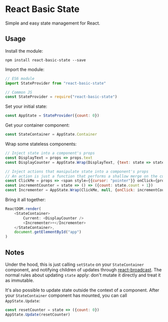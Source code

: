 # React Basic State

Simple and easy state management for React.

## Usage

Install the module:

```
npm install react-basic-state --save
```

Import the module:

```javascript
// ES6 module
import StateProvider from "react-basic-state"

// Common JS
const StateProvider = require("react-basic-state")
```

Set your initial state:

```javascript
const AppState = StateProvider({count: 0})
```

Get your container component:

```javascript
const StateContainer = AppState.Container
```

Wrap some stateless components:

```javascript
// Inject state into a component's props
const DisplayText = props => props.text
const DisplayCounter = AppState.Wrap(DisplayText, {text: state => state.count})

// Inject actions that manipulate state into a component's props
// An action is just a function that performs a shallow merge on the current state
const ClickMe = props => <span style={{cursor: "pointer"}} onClick={props.onClick}>{props.children}</span>
const incrementCounter = state => () => ({count: state.count + 1})
const Incrementer = AppState.Wrap(ClickMe, null, {onClick: incrementCounter})
```

Bring it all together:
```javascript
ReactDOM.render(
	<StateContainer>
		Current: <DisplayCounter />
		<Incrementer>+</Incrementer>
	</StateContainer>,
	document.getElementById("app")
)
```

## Notes

Under the hood, this is just calling `setState` on your `StateContainer` component, and notifying children of updates through [react-broadcast](https://github.com/ReactTraining/react-broadcast). The normal rules about updating `state` apply: don't mutate it directly and treat it as immutable.

It's also possible to update state outside the context of a component. After your  `StateContainer` component has mounted, you can call `AppState.Update`:

```javascript
const resetCounter = state => ({count: 0})
AppState.Update(resetCounter)
```
